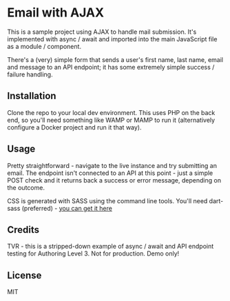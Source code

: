 # Email with AJAX

This is a sample project using AJAX to handle mail submission. It's implemented with async / await and imported into the main JavaScript file as a module / component.

There's a (very) simple form that sends a user's first name, last name, email and message to an API endpoint; it has some extremely simple success / failure handling.

## Installation
Clone the repo to your local dev environment. This uses PHP on the back end, so you'll need something like WAMP or MAMP to run it (alternatively configure a Docker project and run it that way).

## Usage
Pretty straightforward - navigate to the live instance and try submitting an email. The endpoint isn't connected to an API at this point - just a simple POST check and it returns back a success or error message, depending on the outcome.

CSS is generated with SASS using the command line tools. You'll need dart-sass (preferred) - [you can get it here](https://sass-lang.com/install)

## Credits
TVR - this is a stripped-down example of async / await and API endpoint testing for Authoring Level 3. Not for production. Demo only!

## License
MIT